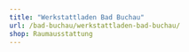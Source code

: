 ```yaml
---
title: "Werkstattladen Bad Buchau"
url: /bad-buchau/werkstattladen-bad-buchau/
shop: Raumausstattung
---
```


